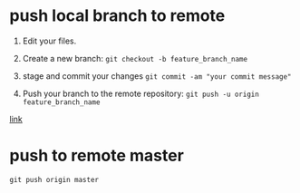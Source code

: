 # push local branch to remote

1. Edit your files.

2. Create a new branch:
`git checkout -b feature_branch_name`

3. stage and commit your changes
`git commit -am "your commit message"`

3. Push your branch to the remote repository:
`git push -u origin feature_branch_name`


[link](https://www.freecodecamp.org/forum/t/push-a-new-local-branch-to-a-remote-git-repository-and-track-it-too/13222)



# push to remote master 
`git push origin master`
